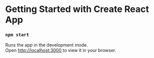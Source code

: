 # Getting Started with Create React App

### `npm start`

Runs the app in the development mode.\
Open [http://localhost:3000](http://localhost:3000) to view it in your browser.

